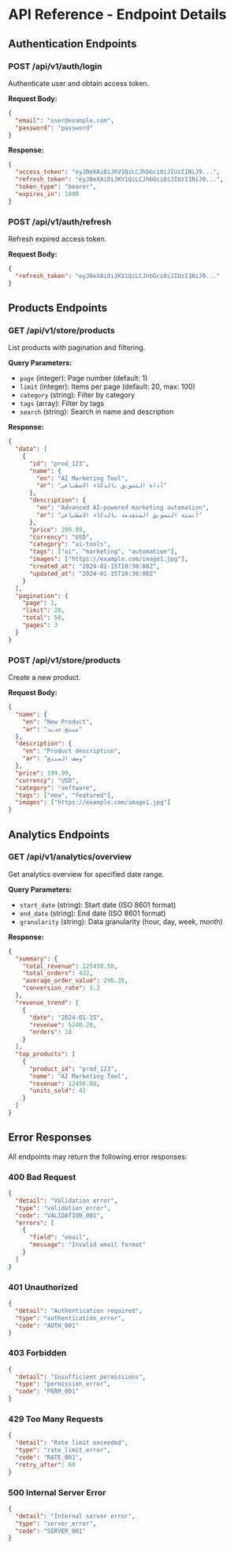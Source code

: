 # API Reference - Endpoint Details

## Authentication Endpoints

### POST /api/v1/auth/login
Authenticate user and obtain access token.

**Request Body:**
```json
{
  "email": "user@example.com",
  "password": "password"
}
```

**Response:**
```json
{
  "access_token": "eyJ0eXAiOiJKV1QiLCJhbGciOiJIUzI1NiJ9...",
  "refresh_token": "eyJ0eXAiOiJKV1QiLCJhbGciOiJIUzI1NiJ9...",
  "token_type": "bearer",
  "expires_in": 1800
}
```

### POST /api/v1/auth/refresh
Refresh expired access token.

**Request Body:**
```json
{
  "refresh_token": "eyJ0eXAiOiJKV1QiLCJhbGciOiJIUzI1NiJ9..."
}
```

## Products Endpoints

### GET /api/v1/store/products
List products with pagination and filtering.

**Query Parameters:**
- `page` (integer): Page number (default: 1)
- `limit` (integer): Items per page (default: 20, max: 100)
- `category` (string): Filter by category
- `tags` (array): Filter by tags
- `search` (string): Search in name and description

**Response:**
```json
{
  "data": [
    {
      "id": "prod_123",
      "name": {
        "en": "AI Marketing Tool",
        "ar": "أداة التسويق بالذكاء الاصطناعي"
      },
      "description": {
        "en": "Advanced AI-powered marketing automation",
        "ar": "أتمتة التسويق المتقدمة بالذكاء الاصطناعي"
      },
      "price": 299.99,
      "currency": "USD",
      "category": "ai-tools",
      "tags": ["ai", "marketing", "automation"],
      "images": ["https://example.com/image1.jpg"],
      "created_at": "2024-01-15T10:30:00Z",
      "updated_at": "2024-01-15T10:30:00Z"
    }
  ],
  "pagination": {
    "page": 1,
    "limit": 20,
    "total": 50,
    "pages": 3
  }
}
```

### POST /api/v1/store/products
Create a new product.

**Request Body:**
```json
{
  "name": {
    "en": "New Product",
    "ar": "منتج جديد"
  },
  "description": {
    "en": "Product description",
    "ar": "وصف المنتج"
  },
  "price": 199.99,
  "currency": "USD",
  "category": "software",
  "tags": ["new", "featured"],
  "images": ["https://example.com/image1.jpg"]
}
```

## Analytics Endpoints

### GET /api/v1/analytics/overview
Get analytics overview for specified date range.

**Query Parameters:**
- `start_date` (string): Start date (ISO 8601 format)
- `end_date` (string): End date (ISO 8601 format)
- `granularity` (string): Data granularity (hour, day, week, month)

**Response:**
```json
{
  "summary": {
    "total_revenue": 125430.50,
    "total_orders": 432,
    "average_order_value": 290.35,
    "conversion_rate": 3.2
  },
  "revenue_trend": [
    {
      "date": "2024-01-15",
      "revenue": 5240.20,
      "orders": 18
    }
  ],
  "top_products": [
    {
      "product_id": "prod_123",
      "name": "AI Marketing Tool",
      "revenue": 12450.80,
      "units_sold": 42
    }
  ]
}
```

## Error Responses

All endpoints may return the following error responses:

### 400 Bad Request
```json
{
  "detail": "Validation error",
  "type": "validation_error",
  "code": "VALIDATION_001",
  "errors": [
    {
      "field": "email",
      "message": "Invalid email format"
    }
  ]
}
```

### 401 Unauthorized
```json
{
  "detail": "Authentication required",
  "type": "authentication_error",
  "code": "AUTH_001"
}
```

### 403 Forbidden
```json
{
  "detail": "Insufficient permissions",
  "type": "permission_error",
  "code": "PERM_001"
}
```

### 429 Too Many Requests
```json
{
  "detail": "Rate limit exceeded",
  "type": "rate_limit_error",
  "code": "RATE_001",
  "retry_after": 60
}
```

### 500 Internal Server Error
```json
{
  "detail": "Internal server error",
  "type": "server_error",
  "code": "SERVER_001"
}
```